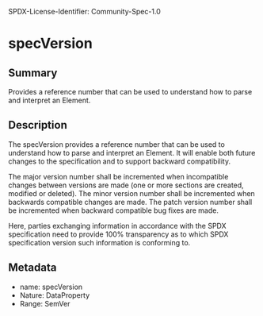 SPDX-License-Identifier: Community-Spec-1.0

# specVersion

## Summary

Provides a reference number that can be used to understand how to parse and
interpret an Element.

## Description

The specVersion provides a reference number that can be used to understand how
to parse and interpret an Element.
It will enable both future changes to the specification and to support backward
compatibility.

The major version number shall be incremented when incompatible changes between
versions are made (one or more sections are created, modified or deleted).
The minor version number shall be incremented when backwards compatible changes
are made.
The patch version number shall be incremented when backward compatible bug
fixes are made.

Here, parties exchanging information in accordance with the SPDX specification
need to provide 100% transparency as to which SPDX specification version such
information is conforming to.

## Metadata

- name: specVersion
- Nature: DataProperty
- Range: SemVer
